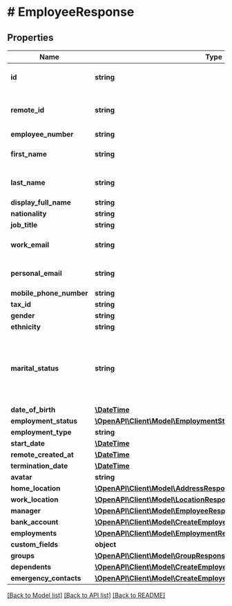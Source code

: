 # # EmployeeResponse

## Properties

Name | Type | Description | Notes
------------ | ------------- | ------------- | -------------
**id** | **string** | The Affix-assigned id of the individual | [readonly]
**remote_id** | **string** | the remote system-assigned id of the individual | [readonly]
**employee_number** | **string** |  |
**first_name** | **string** | the first name of the individual |
**last_name** | **string** | the last name of the individual |
**display_full_name** | **string** |  |
**nationality** | **string** |  |
**job_title** | **string** |  |
**work_email** | **string** | the work email of the individual |
**personal_email** | **string** | the personal email of the individual |
**mobile_phone_number** | **string** | +1234567890 |
**tax_id** | **string** |  |
**gender** | **string** |  |
**ethnicity** | **string** |  |
**marital_status** | **string** | &#x60;other&#x60; option can include co-habitating, civil partnership, separated, divorced, widowed, etc |
**date_of_birth** | [**\DateTime**](\DateTime.md) |  |
**employment_status** | [**\OpenAPI\Client\Model\EmploymentStatusResponse**](EmploymentStatusResponse.md) |  |
**employment_type** | **string** |  |
**start_date** | [**\DateTime**](\DateTime.md) |  |
**remote_created_at** | [**\DateTime**](\DateTime.md) |  | [readonly]
**termination_date** | [**\DateTime**](\DateTime.md) |  |
**avatar** | **string** |  |
**home_location** | [**\OpenAPI\Client\Model\AddressResponse**](AddressResponse.md) |  |
**work_location** | [**\OpenAPI\Client\Model\LocationResponse**](LocationResponse.md) |  |
**manager** | [**\OpenAPI\Client\Model\EmployeeResponseManager**](EmployeeResponseManager.md) |  |
**bank_account** | [**\OpenAPI\Client\Model\CreateEmployeeRequestBankAccount**](CreateEmployeeRequestBankAccount.md) |  |
**employments** | [**\OpenAPI\Client\Model\EmploymentResponse[]**](EmploymentResponse.md) |  |
**custom_fields** | **object** |  |
**groups** | [**\OpenAPI\Client\Model\GroupResponse[]**](GroupResponse.md) |  |
**dependents** | [**\OpenAPI\Client\Model\CreateEmployeeRequestDependents[]**](CreateEmployeeRequestDependents.md) |  |
**emergency_contacts** | [**\OpenAPI\Client\Model\CreateEmployeeRequestEmergencyContacts[]**](CreateEmployeeRequestEmergencyContacts.md) |  |

[[Back to Model list]](../../README.md#models) [[Back to API list]](../../README.md#endpoints) [[Back to README]](../../README.md)
